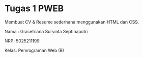 # Tugas 1 PWEB

Membuat CV & Resume sederhana menggunakan HTML dan CSS.

Nama : Gracetriana Survinta Septinaputri

NRP: 5025211199

Kelas: Pemrograman Web (B)
